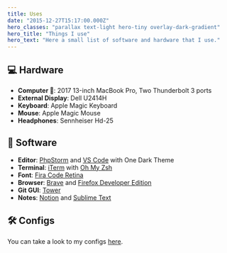 ```yaml
---
title: Uses
date: "2015-12-27T15:17:00.000Z"
hero_classes: "parallax text-light hero-tiny overlay-dark-gradient"
hero_title: "Things I use"
hero_text: "Here a small list of software and hardware that I use."
---
```


## 💻 Hardware

- **Computer **: 2017 13-inch MacBook Pro, Two Thunderbolt 3 ports
- **External Display**: Dell U2414H
- **Keyboard**: Apple Magic Keyboard
- **Mouse**: Apple Magic Mouse
- **Headphones**: Sennheiser Hd-25

## 📀 Software

- **Editor**: [PhpStorm](https://www.jetbrains.com/es-es/phpstorm/) and [VS Code](https://code.visualstudio.com) with One Dark Theme
- **Terminal**: [iTerm](http://iterm2.com/) with [Oh My Zsh](https://github.com/ohmyzsh/ohmyzsh)
- **Font**: [Fira Code Retina](https://www.google.com/search?client=safari&rls=en&q=Fira+Code+Retina&ie=UTF-8&oe=UTF-8)
- **Browser**: [Brave](https://brave.com/) and [Firefox Developer Edition](https://www.mozilla.org/es-ES/firefox/developer/)
- **Git GUI**: [Tower](https://www.git-tower.com/mac)
- **Notes**: [Notion](https://www.notion.so/) and [Sublime Text](https://www.sublimetext.com)

## 🛠 Configs

You can take a look to my configs [here](https://github.com/rubenRP/dotfiles).
